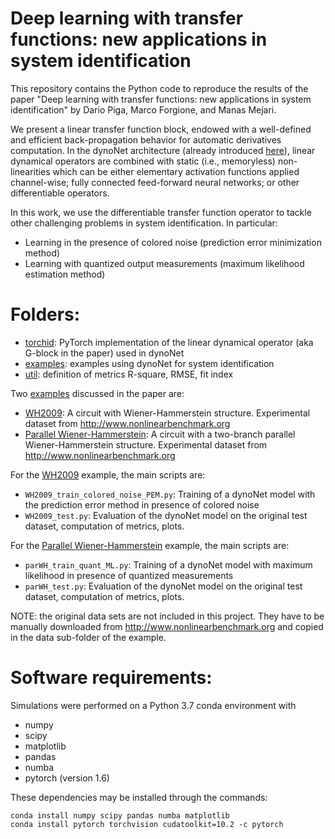 # Deep learning with transfer functions: new applications in system identification
 

This repository contains the Python code to reproduce the results of the paper "Deep learning with transfer functions: new applications in system identification" by Dario Piga, Marco Forgione, and Manas Mejari.

We present a linear transfer function block, endowed with a well-defined and efficient back-propagation behavior for
automatic derivatives computation. In the dynoNet architecture (already introduced [here](https://github.com/forgi86/dynonet)), linear dynamical operators are combined with static (i.e., memoryless) non-linearities which can be either elementary
activation functions applied channel-wise; fully connected feed-forward neural networks; or other differentiable operators. 

In this work, we use the differentiable transfer function operator to tackle
other challenging problems in system identification. In particular:

* Learning in the presence of colored noise (prediction error minimization method)
* Learning with quantized output measurements (maximum likelihood estimation method)

# Folders:
* [torchid](torchid_nb):  PyTorch implementation of the linear dynamical operator (aka G-block in the paper) used in dynoNet
* [examples](examples): examples using dynoNet for system identification 
* [util](util): definition of metrics R-square, RMSE, fit index 

Two [examples](examples) discussed in the paper are:

* [WH2009](examples/WH2009): A circuit with Wiener-Hammerstein structure. Experimental dataset from http://www.nonlinearbenchmark.org
* [Parallel Wiener-Hammerstein](examples/ParWH): A circuit with a two-branch parallel Wiener-Hammerstein structure. Experimental dataset from http://www.nonlinearbenchmark.org


For the [WH2009](examples/WH2009) example, the main scripts are:

 *  ``WH2009_train_colored_noise_PEM.py``: Training of a dynoNet model with the prediction error method in presence of colored noise
 *  ``WH2009_test.py``: Evaluation of the dynoNet model on the original test dataset,  computation of metrics, plots.
  
For the [Parallel Wiener-Hammerstein](examples/ParWH) example, the main scripts are:

 *  ``parWH_train_quant_ML.py``: Training of a dynoNet model with maximum likelihood in presence of quantized measurements
 *  ``parWH_test.py``: Evaluation of the dynoNet model on the original test dataset,  computation of metrics, plots.


NOTE: the original data sets are not included in this project. They have to be manually downloaded from
http://www.nonlinearbenchmark.org and copied in the data sub-folder of the example.
# Software requirements:
Simulations were performed on a Python 3.7 conda environment with

 * numpy
 * scipy
 * matplotlib
 * pandas
 * numba
 * pytorch (version 1.6)
 
These dependencies may be installed through the commands:

```
conda install numpy scipy pandas numba matplotlib
conda install pytorch torchvision cudatoolkit=10.2 -c pytorch
```
